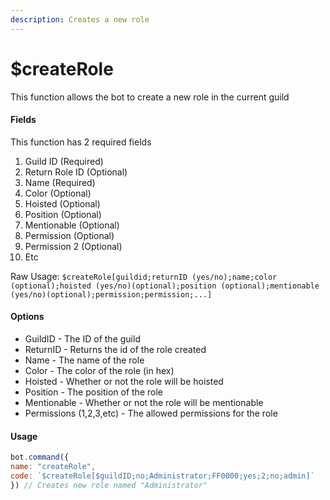 ```yaml
---
description: Creates a new role
---
```


# $createRole

This function allows the bot to create a new role in the current guild

#### Fields

This function has 2 required fields

1. Guild ID \(Required\)
2. Return Role ID \(Optional\)
3. Name \(Required\)
4. Color \(Optional\)
5. Hoisted \(Optional\)
6. Position \(Optional\)
7. Mentionable \(Optional\)
8. Permission \(Optional\)
9. Permission 2 \(Optional\)
10. Etc

Raw Usage: `$createRole[guildid;returnID (yes/no);name;color (optional);hoisted (yes/no)(optional);position (optional);mentionable (yes/no)(optional);permission;permission;...]`

#### Options

* GuildID - The ID of the guild 
* ReturnID - Returns the id of the role created 
* Name - The name of the role
* Color - The color of the role \(in hex\)
* Hoisted - Whether or not the role will be hoisted
* Position - The position of the role
* Mentionable - Whether or not the role will be mentionable
* Permissions \(1,2,3,etc\) - The allowed permissions for the role

#### Usage

```javascript
bot.command({
name: "createRole",
code: `$createRole[$guildID;no;Administrator;FF0000;yes;2;no;admin]`
}) // Creates new role named "Administrator"
```

